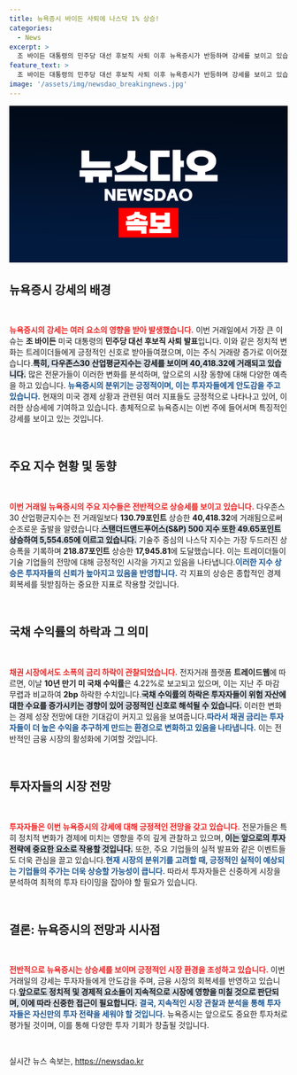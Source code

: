 ```yaml
---
title: 뉴욕증시 바이든 사퇴에 나스닥 1% 상승!
categories:
  - News
excerpt: >
  조 바이든 대통령의 민주당 대선 후보직 사퇴 이후 뉴욕증시가 반등하며 강세를 보이고 있습니다. 다우존스, S&P, 나스닥 모두 상승세를 이어가며 투자자들의 관심을 끌고 있습니다!
feature_text: >
  조 바이든 대통령의 민주당 대선 후보직 사퇴 이후 뉴욕증시가 반등하며 강세를 보이고 있습니다. 다우존스, S&P, 나스닥 모두 상승세를 이어가며 투자자들의 관심을 끌고 있습니다!
image: '/assets/img/newsdao_breakingnews.jpg'
---
```


<p><img src="/assets/img/newsdao_breakingnews.jpg" alt="cryptoinkorea 속보" /></p>

<h2 data-ke-size="size26">뉴욕증시 강세의 배경</h2>

<p data-ke-size="size16">&nbsp;</p>

<p data-ke-size="size16"><b><span style="color: #ee2323;">뉴욕증시의 강세는 여러 요소의 영향을 받아 발생했습니다.</span></b> 이번 거래일에서 가장 큰 이슈는 <b>조 바이든</b> 미국 대통령의 <b>민주당 대선 후보직 사퇴 발표</b>입니다. 이와 같은 정치적 변화는 트레이더들에게 긍정적인 신호로 받아들여졌으며, 이는 주식 거래량 증가로 이어졌습니다.<b><span style="background-color: #21538527;">특히, 다우존스30 산업평균지수는 강세를 보이며 40,418.32에 거래되고 있습니다.</span></b> 많은 전문가들이 이러한 변화를 분석하며, 앞으로의 시장 동향에 대해 다양한 예측을 하고 있습니다. <b><span style="color: #1a5490;">뉴욕증시의 분위기는 긍정적이며, 이는 투자자들에게 안도감을 주고 있습니다.</span></b> 현재의 미국 경제 상황과 관련된 여러 지표들도 긍정적으로 나타나고 있어, 이러한 상승세에 기여하고 있습니다. 총체적으로 뉴욕증시는 이번 주에 들어서며 특징적인 강세를 보이고 있는 것입니다.</p>

<p data-ke-size="size16">&nbsp;</p>

<h2 data-ke-size="size26">주요 지수 현황 및 동향</h2>

<p data-ke-size="size16">&nbsp;</p>

<p data-ke-size="size16"><b><span style="color: #ee2323;">이번 거래일 뉴욕증시의 주요 지수들은 전반적으로 상승세를 보이고 있습니다.</span></b> 다우존스30 산업평균지수는 전 거래일보다 <b>130.79포인트</b> 상승한 <b>40,418.32</b>에 거래됨으로써 순조로운 출발을 알렸습니다.<b><span style="background-color: #21538527;">스탠더드앤드푸어스(S&P) 500 지수 또한 49.65포인트 상승하여 5,554.65에 이르고 있습니다.</span></b> 기술주 중심의 나스닥 지수는 가장 두드러진 상승폭을 기록하며 <b>218.87포인트</b> 상승한 <b>17,945.81</b>에 도달했습니다. 이는 트레이더들이 기술 기업들의 전망에 대해 긍정적인 시각을 가지고 있음을 나타냅니다.<b><span style="color: #1a5490;">이러한 지수 상승은 투자자들의 신뢰가 높아지고 있음을 반영합니다.</span></b> 각 지표의 상승은 종합적인 경제 회복세를 뒷받침하는 중요한 지표로 작용할 것입니다.</p>

<p data-ke-size="size16">&nbsp;</p>

<h2 data-ke-size="size26">국채 수익률의 하락과 그 의미</h2>

<p data-ke-size="size16">&nbsp;</p>

<p data-ke-size="size16"><b><span style="color: #ee2323;">채권 시장에서도 소폭의 금리 하락이 관찰되었습니다.</span></b> 전자거래 플랫폼 <b>트레이드웹</b>에 따르면, 이날 <b>10년 만기 미 국채 수익률</b>은 4.22%로 보고되고 있으며, 이는 지난 주 마감 무렵과 비교하여 <b>2bp</b> 하락한 수치입니다.<b><span style="background-color: #21538527;">국채 수익률의 하락은 투자자들이 위험 자산에 대한 수요를 증가시키는 경향이 있어 긍정적인 신호로 해석될 수 있습니다.</span></b> 이러한 변화는 경제 성장 전망에 대한 기대감이 커지고 있음을 보여줍니다.<b><span style="color: #1a5490;">따라서 채권 금리는 투자자들이 더 높은 수익을 추구하게 만드는 환경으로 변화하고 있음을 나타냅니다.</span></b> 이는 전반적인 금융 시장의 활성화에 기여할 것입니다.</p>

<p data-ke-size="size16">&nbsp;</p>

<h2 data-ke-size="size26">투자자들의 시장 전망</h2>

<p data-ke-size="size16">&nbsp;</p>

<p data-ke-size="size16"><b><span style="color: #ee2323;">투자자들은 이번 뉴욕증시의 강세에 대해 긍정적인 전망을 갖고 있습니다.</span></b> 전문가들은 특히 정치적 변화가 경제에 미치는 영향을 주의 깊게 관찰하고 있으며,<b> <span style="background-color: #21538527;">이는 앞으로의 투자 전략에 중요한 요소로 작용할 것입니다.</span></b> 또한, 주요 기업들의 실적 발표와 같은 이벤트들도 더욱 관심을 끌고 있습니다.<b><span style="color: #1a5490;">현재 시장의 분위기를 고려할 때, 긍정적인 실적이 예상되는 기업들의 주가는 더욱 상승할 가능성이 큽니다.</span></b> 따라서 투자자들은 신중하게 시장을 분석하여 최적의 투자 타이밍을 잡아야 할 필요가 있습니다.</p>

<p data-ke-size="size16">&nbsp;</p>

<h2 data-ke-size="size26">결론: 뉴욕증시의 전망과 시사점</h2>

<p data-ke-size="size16">&nbsp;</p>

<p data-ke-size="size16"><b><span style="color: #ee2323;">전반적으로 뉴욕증시는 상승세를 보이며 긍정적인 시장 환경을 조성하고 있습니다.</span></b> 이번 거래일의 강세는 투자자들에게 안도감을 주며, 금융 시장의 회복세를 반영하고 있습니다.<b><span style="background-color: #21538527;">앞으로도 정치적 및 경제적 요소들이 지속적으로 시장에 영향을 미칠 것으로 판단되며, 이에 따라 신중한 접근이 필요합니다.</span></b> <b><span style="color: #1a5490;">결국, 지속적인 시장 관찰과 분석을 통해 투자자들은 자신만의 투자 전략을 세워야 할 것입니다.</span></b> 뉴욕증시는 앞으로도 중요한 투자처로 평가될 것이며, 이를 통해 다양한 투자 기회가 창출될 것입니다.</p>

<p data-ke-size="size16">&nbsp;</p>
실시간 뉴스 속보는, <a href="https://newsdao.kr" rel="dofollow">https://newsdao.kr</a>



